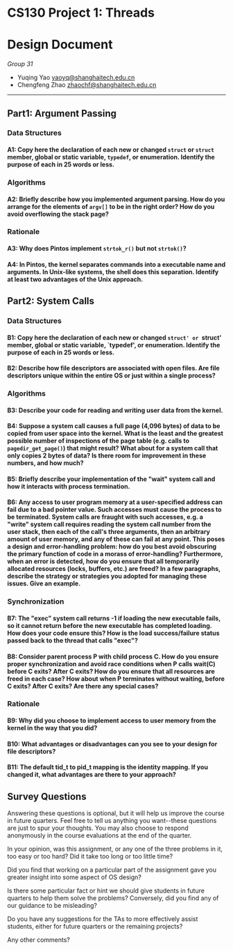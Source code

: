 # CS130 Project 1: Threads

# Design Document

*Group 31*

- Yuqing Yao yaoyq@shanghaitech.edu.cn
- Chengfeng Zhao zhaochf@shanghaitech.edu.cn


-----

## Part1: Argument Passing

### Data Structures

#### A1: Copy here the declaration of each new or changed `struct` or `struct` member, global or static variable, `typedef`, or enumeration.  Identify the purpose of each in 25 words or less.

### Algorithms

#### A2: Briefly describe how you implemented argument parsing.  How do you arrange for the elements of `argv[]` to be in the right order? How do you avoid overflowing the stack page?

### Rationale

#### A3: Why does Pintos implement `strtok_r()` but not `strtok()`?

#### A4: In Pintos, the kernel separates commands into a executable name and arguments. In Unix-like systems, the shell does this separation.  Identify at least two advantages of the Unix approach.

## Part2: System Calls

### Data Structures

#### B1: Copy here the declaration of each new or changed `struct' or `struct' member, global or static variable, `typedef', or enumeration.  Identify the purpose of each in 25 words or less.

#### B2: Describe how file descriptors are associated with open files. Are file descriptors unique within the entire OS or just within a single process?

### Algorithms

#### B3: Describe your code for reading and writing user data from the kernel.

#### B4: Suppose a system call causes a full page (4,096 bytes) of data to be copied from user space into the kernel.  What is the least and the greatest possible number of inspections of the page table (e.g. calls to `pagedir_get_page()`) that might result?  What about for a system call that only copies 2 bytes of data?  Is there room for improvement in these numbers, and how much?

#### B5: Briefly describe your implementation of the "wait" system call and how it interacts with process termination.

#### B6: Any access to user program memory at a user-specified address can fail due to a bad pointer value.  Such accesses must cause the process to be terminated.  System calls are fraught with such accesses, e.g. a "write" system call requires reading the system call number from the user stack, then each of the call's three arguments, then an arbitrary amount of user memory, and any of these can fail at any point.  This poses a design and error-handling problem: how do you best avoid obscuring the primary function of code in a morass of error-handling?  Furthermore, when an error is detected, how do you ensure that all temporarily allocated resources (locks, buffers, etc.) are freed?  In a few paragraphs, describe the strategy or strategies you adopted for managing these issues.  Give an example.

### Synchronization

#### B7: The "exec" system call returns -1 if loading the new executable fails, so it cannot return before the new executable has completed loading.  How does your code ensure this?  How is the load success/failure status passed back to the thread that calls "exec"?

#### B8: Consider parent process P with child process C.  How do you ensure proper synchronization and avoid race conditions when P calls wait(C) before C exits?  After C exits?  How do you ensure that all resources are freed in each case?  How about when P terminates without waiting, before C exits?  After C exits?  Are there any special cases?

### Rationale

#### B9: Why did you choose to implement access to user memory from the kernel in the way that you did?

#### B10: What advantages or disadvantages can you see to your design for file descriptors?

#### B11: The default tid_t to pid_t mapping is the identity mapping. If you changed it, what advantages are there to your approach?

## Survey Questions

Answering these questions is optional, but it will help us improve the course in future quarters.  Feel free to tell us anything you want--these questions are just to spur your thoughts.  You may also choose to respond anonymously in the course evaluations at the end of the quarter.

In your opinion, was this assignment, or any one of the three problems in it, too easy or too hard?  Did it take too long or too little time?

Did you find that working on a particular part of the assignment gave you greater insight into some aspect of OS design?

Is there some particular fact or hint we should give students in future quarters to help them solve the problems?  Conversely, did you find any of our guidance to be misleading?

Do you have any suggestions for the TAs to more effectively assist students, either for future quarters or the remaining projects?

Any other comments?